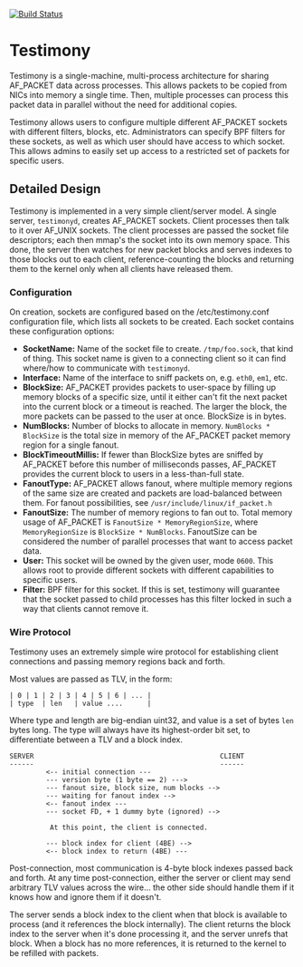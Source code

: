 [![Build Status](https://travis-ci.org/google/testimony.svg?branch=master)](https://travis-ci.org/google/testimony)

Testimony
=========

Testimony is a single-machine, multi-process architecture for sharing AF_PACKET
data across processes.  This allows packets to be copied from NICs into memory
a single time.  Then, multiple processes can process this packet data in
parallel without the need for additional copies.

Testimony allows users to configure multiple different AF_PACKET sockets with
different filters, blocks, etc.  Administrators can specify BPF filters for
these sockets, as well as which user should have access to which socket.  This
allows admins to easily set up access to a restricted set of packets for
specific users.

Detailed Design
---------------

Testimony is implemented in a very simple client/server model.  A single server,
`testimonyd`, creates AF_PACKET sockets.  Client processes then talk to it over
AF_UNIX sockets.  The client processes are passed the socket file descriptors;
each then mmap's the socket into its own memory space.  This done, the server
then watches for new packet blocks and serves indexes to those blocks out to
each client, reference-counting the blocks and returning them to the kernel only
when all clients have released them.

### Configuration ###

On creation, sockets are configured based on the /etc/testimony.conf
configuration file, which lists all sockets to be created.  Each socket contains
these configuration options:

*   **SocketName:**  Name of the socket file to create.  `/tmp/foo.sock`, that kind
     of thing.  This socket name is given to a connecting client so it can find
     where/how to communicate with `testimonyd`.
*   **Interface:**  Name of the interface to sniff packets on, e.g. `eth0`, `em1`,
     etc.
*   **BlockSize:**  AF_PACKET provides packets to user-space by filling up
     memory blocks of a specific size, until it either can't fit the next packet
     into the current block or a timeout is reached.  The larger the block, the
     more packets can be passed to the user at once.  BlockSize is in bytes.
*   **NumBlocks:**  Number of blocks to allocate in memory.  `NumBlocks *
     BlockSize` is the total size in memory of the AF_PACKET packet memory
     region for a single fanout.
*   **BlockTimeoutMillis:**  If fewer than BlockSize bytes are sniffed by AF_PACKET
     before this number of milliseconds passes, AF_PACKET provides the current
     block to users in a less-than-full state.
*   **FanoutType:**  AF_PACKET allows fanout, where multiple memory regions of the
     same size are created and packets are load-balanced between them.  For
     fanout possibilities, see `/usr/include/linux/if_packet.h`
*   **FanoutSize:**  The number of memory regions to fan out to.  Total memory
     usage of AF_PACKET is `FanoutSize * MemoryRegionSize`, where
     `MemoryRegionSize` is `BlockSize * NumBlocks`.  FanoutSize can be
     considered the number of parallel processes that want to access packet
     data.
*   **User:** This socket will be owned by the given user, mode `0600`.  This
     allows root to provide different sockets with different capabilities to
     specific users.
*   **Filter:** BPF filter for this socket.  If this is set, testimony will
     guarantee that the socket passed to child processes has this filter locked
     in such a way that clients cannot remove it.

### Wire Protocol ###

Testimony uses an extremely simple wire protocol for establishing client
connections and passing memory regions back and forth.

Most values are passed as TLV, in the form:

```
| 0 | 1 | 2 | 3 | 4 | 5 | 6 | ... |
| type  | len   | value ....      |
```

Where type and length are big-endian uint32, and value is a set of bytes `len`
bytes long.  The type will always have its highest-order bit set, to
differentiate between a TLV and a block index.

    SERVER                                              CLIENT
    ------                                              ------
             <-- initial connection ---
             --- version byte (1 byte == 2) --->
             --- fanout size, block size, num blocks -->
             --- waiting for fanout index -->
             <-- fanout index ---
             --- socket FD, + 1 dummy byte (ignored) -->

              At this point, the client is connected.

             --- block index for client (4BE) -->
             <-- block index to return (4BE) ---

Post-connection, most communication is 4-byte block indexes passed back
and forth.  At any time post-connection, either the server or client may
send arbitrary TLV values across the wire... the other side should handle
them if it knows how and ignore them if it doesn't.

The server sends a block index to the client when that block is
available to process (and it references the block internally).  The client
returns the block index to the server when it's done processing it, and the
server unrefs that block.  When a block has no more references, it is returned
to the kernel to be refilled with packets.
